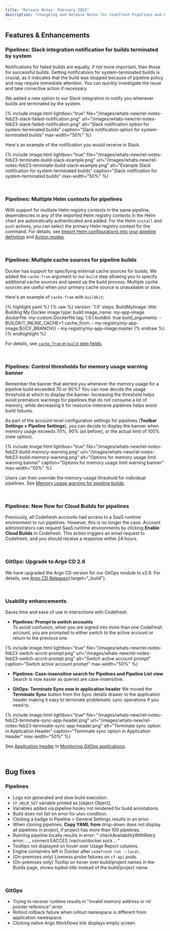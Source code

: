 ```yaml
---
title: "Release Notes: February 2023"
description: "Changelog and Release Notes for Codefresh Pipelines and GitOps"
---
```


## Features & Enhancements

### Pipelines: Slack integration notification for builds terminated by system

Notifications for failed builds are equally, if not more important, than those for successful builds. Getting notifications for system-terminated builds is crucial, as it indicates that the build was stopped because of pipeline policy and may require immediate attention. You can quickly investigate the issue and take corrective action if necessary.

We added a new option to our Slack integration to notify you whenever builds are terminated by the system.

{% include
 image.html
 lightbox="true"
 file="/images/whats-new/rel-notes-feb23-slack-failed-notification.png"
 url="/images/whats-new/rel-notes-feb23-slack-failed-notification.png"
 alt="Slack notification option for system-terminated builds"
 caption="Slack notification option for system-terminated builds"
 max-width="50%"
%}

Here's an example of the notification you would receive in Slack.

{% include
 image.html
 lightbox="true"
 file="/images/whats-new/rel-notes-feb23-terminate-build-slack-example.png"
 url="/images/whats-new/rel-notes-feb23-terminate-build-slack-example.png"
 alt="Example Slack notification for system-terminated builds"
 caption="Slack notification for system-terminated builds"
 max-width="50%"
%}

<br>

### Pipelines: Multiple Helm contexts for pipelines

With support for multiple Helm registry contexts in the same pipeline, dependencies in any of the imported Helm registry contexts in the Helm chart are automatically authenticated and added.
For the Helm `install` and `push` actions, you can select the primary Helm registry context for the command.
For details, see [Import Helm configurations into your pipeline definition]({{site.baseurl}}/docs/deployments/helm/using-helm-in-codefresh-pipeline/#step-4-optional-import-helm-configurations-into-your-pipeline-definition) and [Action modes]({{site.baseurl}}/docs/deployments/helm/using-helm-in-codefresh-pipeline/#helm-step-action-modes).

<br>

### Pipelines: Multiple cache sources for pipeline builds

Docker has support for specifying external cache sources for builds. We added the `cache-from` argument to our `build` step allowing you to specify additional cache sources and speed up the build process. Multiple cache sources are useful when your primary cache source is unavailable or slow.

Here's an example of `cache-from` with `buildkit`:

{% highlight yaml %}
{% raw %}
version: '1.0'
steps:
  BuildMyImage:
    title: Building My Docker image
    type: build
    image_name: my-app-image
    dockerfile: my-custom.Dockerfile
    tag: 1.0.1
    buildkit: true
    build_arguments:
    - BUILDKIT_INLINE_CACHE=1
    cache_from:
    - my-registry/my-app-image:${{CF_BRANCH}}
    - my-registry/my-app-image:master
{% endraw %}
{% endhighlight %}

For details, see [`cache_from` in `build` step fields]({{site.baseurl}}/docs/pipelines/steps/build/#fields).

<br>

### Pipelines: Control thresholds for memory usage warning banner

Remember the banner that alerted you whenever the memory usage for a pipeline build exceeded 70 or 90%?
You can now decide the usage threshold at which to display the banner. Increasing the threshold helps avoid premature warnings for pipelines that do not consume a lot of memory, while decreasing it for resource-intensive pipelines helps avoid build failures.

As part of the account-level configuration settings for pipelines (**Toolbar Settings > Pipeline Settings**), you can decide to display the banner when memory usage exceeds 70%, 90% (as before), or the actual limit of 100% (new option).

{% include
 image.html
 lightbox="true"
 file="/images/whats-new/rel-notes-feb23-build-memory-warning.png"
 url="/images/whats-new/rel-notes-feb23-build-memory-warning.png"
 alt="Options for memory usage limit warning banner"
 caption="Options for memory usage limit warning banner"
 max-width="50%"
%}

Users can then override the memory-usage threshold for individual pipelines.
See [Memory usage warning for pipeline builds]({{site.baseurl}}/docs/pipelines/configuration/pipeline-settings/#memory-usage-warning-for-pipeline-builds).

<br>

### Pipelines: New flow for Cloud Builds for pipelines

Previously, all Codefresh accounts had access to a SaaS runtime environment to run pipelines. However, this is no longer the case. Account administrators can request SaaS runtime environments by clicking **Enable Cloud Builds** in Codefresh. This action triggers an email request to Codefresh, and you should receive a response within 24 hours.

<br>

### GitOps: Upgrade to Argo CD 2.6

We have upgraded the Argo CD version for our GitOps module to v2.6.
For details, see [Argo CD Releases](https://github.com/argoproj/argo-cd/releases){:target="\_build"}.

<br>

### Usability enhancements

Saves time and ease of use in interactions with Codefresh.  

* **Pipelines: Prompt to switch accounts**  
  To avoid confusion, when you are signed into more than one Codefresh account, you are prompted to either switch to the active account or return to the previous one.

{% include
 image.html
 lightbox="true"
 file="/images/whats-new/rel-notes-feb23-switch-accnt-prompt.png"
 url="/images/whats-new/rel-notes-feb23-switch-accnt-prompt.png"
 alt="Switch active account prompt"
 caption="Switch active account prompt"
 max-width="50%"
%}

* **Pipelines: Case-insensitive search for Pipelines and Pipeline List view**
  Search is now easier as queries are case-insensitive.

* **GitOps: Terminate Sync now in application header**
We moved the **Terminate Sync** button from the Sync details drawer to the application header making it easy to terminate problematic sync operations if you need to.

{% include
 image.html
 lightbox="true"
 file="/images/whats-new/rel-notes-feb23-terminate-sync-app-header.png"
 url="/images/whats-new/rel-notes-feb23-terminate-sync-app-header.png"
 alt="Terminate sync option in Application Header"
 caption="Terminate sync option in Application Header"
 max-width="50%"
%}

See [Application header]({{site.baseurl}}/docs/deployments/gitops/applications-dashboard/#get-status-from-application-header) in [Monitoring GitOps applications]({{site.baseurl}}/docs/deployments/gitops/applications-dashboard/).

<br>

## Bug fixes

### Pipelines

* Logs not generated and slow build execution.
* `CF_HELM_SET` variable  printed as [object Object].
* Variables added via pipeline hooks not rendered for build annotations.
* Build does not fail on error for `when` condition.
* Clicking a badge in Pipeline > General Settings results in an error.
* When cloning pipelines, **Copy YAML from** drop-down does not display all pipelines in project, if project has more than 100 pipelines.  
* Running pipeline locally results in error: " checkAvailabilityWithRetry error: ..., connect EACCES /var/run/docker.sock .. "
* Tooltips not displayed on hover over Usage Report columns.
* Engine containers left in Docker after `codefresh run --local`.
* (On-premises only) Liveness probe failures on `cf-api` pods.
* (On-premises only) Tooltip on hover over build/project names in the Builds page, shows _topbar.title_ instead of the build/project name.

<br>

### GitOps

* Trying to recover runtime results in "invalid memory address or nil pointer reference" error.
* Rollout rollback failure when rollout namespace is different from application namespace.
* Clicking native Argo Workflows link displays empty screen.
